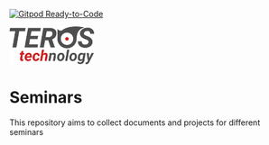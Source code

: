 
[![Gitpod Ready-to-Code](https://img.shields.io/badge/Gitpod-ready--to--code-blue?logo=gitpod)](https://gitpod.io/#https://github.com/smgl9/Muise_seminar)


![Teros HDL logo ](doc/logo.png)

# Seminars

This repository aims to collect documents and projects for different seminars


